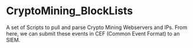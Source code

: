 # CryptoMining_BlockLists
A set of Scripts to pull and parse Crypto Mining Webservers and IPs. From here, we can submit these events in CEF (Common Event Format) to an SIEM. 
